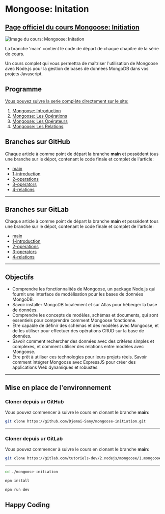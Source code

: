 # Mongoose: Initation

## [Page officiel du cours Mongoose: Initiation](https://djemai-samy.com/posts/0.mongoose-initiation)

![Image du cours: Mongoose: Initation](https://djemai-samy.com/blog/2.programmation/2.server/2.nodejs/mongoose/0.mongoose-initiation/0.expressjs-initiation.png)

La branche 'main' contient le code de départ de chaque chapitre de la série de cours.

Un cours complet qui vous permettra de maîtriser l'utilisation de Mongoose avec Node.js pour la gestion de bases de données MongoDB dans vos projets Javascript.

## Programme

[Vous pouvez suivre la serie complète directement sur le site:](https://djemai-samy.com/posts/0.expressjs-initiation)

1. [Mongoose: Introduction](https://djemai-samy.com/posts/1.mongoose-introduction.article)
2. [Mongoose: Les Opérations](https://djemai-samy.com/posts/2.mongoose-operations.article)
3. [Mongoose: Les Opérateurs](https://djemai-samy.com/posts/3.react-operators.article)
4. [Mongoose: Les Relations](https://djemai-samy.com/posts/4.react-relations.article)

## Branches sur GitHub

Chaque article à comme point de départ la branche **main** et possèdent tous une branche sur le dépot, contenant le code finale et complet de l'article:

- [main](https://github.com/Djemai-Samy/mongoose-initiation)
- [1-introduction](https://github.com/Djemai-Samy/1.mongoose-intiation/tree/1-introduction)
- [2-operations](https://github.com/Djemai-Samy/1.mongoose-intiation/tree/2-operations)
- [3-operators](https://github.com/Djemai-Samy/1.mongoose-intiation/tree/3-operators)
- [4-relations](https://github.com/Djemai-Samy/1.mongoose-intiation/tree/4-relations)

---

## Branches sur GitLab

Chaque article à comme point de départ la branche **main** et possèdent tous une branche sur le dépot, contenant le code finale et complet de l'article:

- [main](https://gitlab.com/tutoriels-dev/2.nodejs/mongoose/1.mongoose-initiation/-/tree/main)
- [1-introduction](https://gitlab.com/tutoriels-dev/2.nodejs/mongoose/1.mongoose-initiation/-/tree/1-introduction)
- [2-operations](https://gitlab.com/tutoriels-dev/2.nodejs/mongoose/1.mongoose-initiation/-/tree/2-operations)
- [3-operators](https://gitlab.com/tutoriels-dev/2.nodejs/mongoose/1.mongoose-initiation/-/tree/3-operators)
- [4-relations](https://gitlab.com/tutoriels-dev/2.nodejs/mongoose/1.mongoose-initiation/-/tree/4-relations)

---

## Objectifs

- Comprendre les fonctionnalités de Mongoose, un package Node.js qui fournit une interface de modélisation pour les bases de données MongoDB.
- Savoir installer MongoDB localement et sur Atlas pour héberger la base de données.
- Comprendre les concepts de modèles, schémas et documents, qui sont essentiels pour comprendre comment Mongoose fonctionne.
- Être capable de définir des schémas et des modèles avec Mongoose, et de les utiliser pour effectuer des opérations CRUD sur la base de données.
- Savoir comment rechercher des données avec des critères simples et complexes, et comment utiliser des relations entre modèles avec Mongoose.
- Être prêt à utiliser ces technologies pour leurs projets réels. Savoir comment intégrer Mongoose avec ExpressJS pour créer des applications Web dynamiques et robustes.

---

## Mise en place de l'environnement

### Cloner depuis ur GitHub

Vous pouvez commencer à suivre le cours en clonant le branche **main**:

```bash
git clone https://github.com/Djemai-Samy/mongoose-initiation.git
```

---

### Cloner depuis ur GitLab

Vous pouvez commencer à suivre le cours en clonant le branche **main**:

```bash
git clone https://gitlab.com/tutoriels-dev/2.nodejs/mongoose/1.mongoose-initiation/-/tree/main
```

---

```bash
cd ./mongoose-initiation
```

```bash
npm install
```

```bash
npm run dev
```

## Happy Coding
